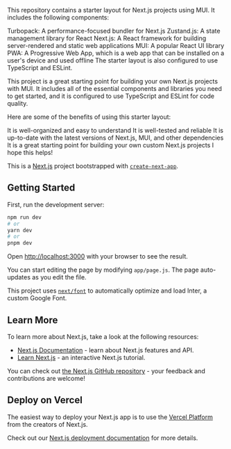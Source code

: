 This repository contains a starter layout for Next.js projects using MUI. It includes the following components:

Turbopack: A performance-focused bundler for Next.js
Zustand.js: A state management library for React
Next.js: A React framework for building server-rendered and static web applications
MUI: A popular React UI library
PWA: A Progressive Web App, which is a web app that can be installed on a user's device and used offline
The starter layout is also configured to use TypeScript and ESLint.

This project is a great starting point for building your own Next.js projects with MUI. It includes all of the essential components and libraries you need to get started, and it is configured to use TypeScript and ESLint for code quality.

Here are some of the benefits of using this starter layout:

It is well-organized and easy to understand
It is well-tested and reliable
It is up-to-date with the latest versions of Next.js, MUI, and other dependencies
It is a great starting point for building your own custom Next.js projects
I hope this helps!

This is a [Next.js](https://nextjs.org/) project bootstrapped with [`create-next-app`](https://github.com/vercel/next.js/tree/canary/packages/create-next-app).

## Getting Started

First, run the development server:



```bash
npm run dev
# or
yarn dev
# or
pnpm dev
```

Open [http://localhost:3000](http://localhost:3000) with your browser to see the result.

You can start editing the page by modifying `app/page.js`. The page auto-updates as you edit the file.

This project uses [`next/font`](https://nextjs.org/docs/basic-features/font-optimization) to automatically optimize and load Inter, a custom Google Font.

## Learn More

To learn more about Next.js, take a look at the following resources:

- [Next.js Documentation](https://nextjs.org/docs) - learn about Next.js features and API.
- [Learn Next.js](https://nextjs.org/learn) - an interactive Next.js tutorial.

You can check out [the Next.js GitHub repository](https://github.com/vercel/next.js/) - your feedback and contributions are welcome!

## Deploy on Vercel

The easiest way to deploy your Next.js app is to use the [Vercel Platform](https://vercel.com/new?utm_medium=default-template&filter=next.js&utm_source=create-next-app&utm_campaign=create-next-app-readme) from the creators of Next.js.

Check out our [Next.js deployment documentation](https://nextjs.org/docs/deployment) for more details.
